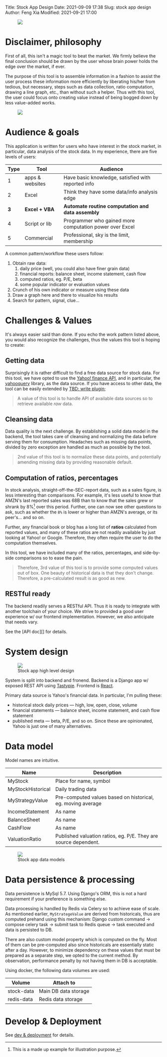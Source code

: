 Title: Stock App Design
Date: 2021-09-09 17:38
Slug: stock app design
Author: Feng Xia
Modified: 2021-09-21 17:00

<figure class="col s12">
  <img src="images/stock-detail.png"/>
</figure>

# Disclaimer, philosophy

First of all, this isn't a magic tool to beat the market. We firmly
believe the final conclusion should be drawn by the user whose brain
power holds the edge over the market, if ever.

The purpose of this tool is to assemble information in a fashion to
assist the user process these information more efficiently by
liberating his/her from tedious, but necessary, steps such as data
collection, ratio computation, drawing a line graph, etc., than
without such a helper. Thus with this tool, the user could focus onto
creating value instead of being bogged down by less value-added works.

<figure class="col l6 m6 s12">
    <img src="https://imgs.xkcd.com/comics/efficiency_2x.png" />
</figure>

# Audience & goals

This application is written for users who have interest in the
stock market, in particular, data analysis of the stock data. In my
experience, there are five levels of users:

| Type  | Tool            | Audience                                                |
|-------|-----------------|---------------------------------------------------------|
| 1     | apps & websites | Have basic knowledge, satisfied with reported info      |
| 2     | Excel           | Think they have some data/info analysis edge            |
| **3** | **Excel + VBA** | **Automate routine computation and data assembly**      |
| 4     | Script or lib   | Programmer who gained more computation power over Excel |
| 5     | Commercial      | Professional, sky is the limit, membership              |


A common pattern/workflow these users follow:

1. Obtain raw data:
   1. daily price (well, you could also have finer grain data)
   2. financial reports: balance sheet, income statement, cash flow
   3. computed ratios, eg. P/E, beta
   4. some popular indicator or evaluation values
2. Crunch of his own indicator or measure using these data
3. Draw a graph here and there to visualize his results
4. Search for pattern, signal, clue...

# Challenges & Values

It's always easier said than done. If you echo the work pattern listed
above, you would also recognize the challenges, thus the values this
tool is hoping to create:

## Getting data

Surprisingly it is rather difficult to find a free data source for
stock data. For this tool, we have opted to use the [Yahoo! finance
API][1], and in particular, the [yahooquery][7] library, as the data
source. If you have access to other data, the tool can be easily
extended by [TBD: write plugin]();

> A value of this tool is to handle API of available data
> sources so to retrieve available _raw_ data.
>

## Cleansing data

Data quality is the next challenge. By establishing a solid data model
in the backend, the tool takes care of cleansing and normalizing the
data before serving them for consumption. Headaches such as missing
data points, divided by zero exception are handled as much as
possible by the tool.

> 2nd value of this tool is to normalize these data points, and
> potentially amending missing data by providing reasonable default.
>

## Computation of ratios, percentages

In stock analysis, straight-off-the-SEC-report data, such as a sales
figure, is less interesting than comparisons. For example, it's less
useful to know that AMZN's last reported sales was 68B than to know
that the sales grew or shrank by 8%[^2] over this period. Further, one
can now see other questions to ask, such as whether the `8%` is lower
or higher than AMZN's average, or its peer's... and so on.

Further, any financial book or blog has a long list of **ratios**
calculated from reported values, and many of these ratios are not
readily available by just looking at Yahoo! or Google. Therefore, they
often require the user to do the computation themselves.

In this tool, we have included many of the ratios, percentages, and
side-by-side comparisons so to ease the pain.

> Therefore, 3rd value of this tool is to provide some computed values
> out of box. One beauty of historical data is that they don't
> change. Therefore, a pre-calculated result is as good as new.
>

## RESTful ready

The backend readily serves a RESTful API. Thus it is ready to
integrate with another toolchain of your choice. We strive to provided
a good user experience w/ our frontend implementation. However, we
also anticipate that needs vary.

See the [API doc][] for details.

# System design

<figure class="col s12 center">
  <img src="images/high%20level%20design.png"/>
  <figcaption>Stock app high level design</figcaption>
</figure>

System is split into backend and fronend. Backend is a Django app w/
exposed REST API using [Tastypie][2]. Frontend is [React][3].

Primary data source is Yahoo's financial data. In particular, I'm pulling these:

- historical stock daily prices &mdash; high, low, open, close, volume
- financial statements &mdash; balance sheet, income statement, and cash flow statement
- published meta &mdash; beta, P/E, and so on. Since these are
  opinionated, Yahoo is just one of many alternatives.


# Data model

Model names are intuitive.

| Name              | Description                                                     |
|-------------------|-----------------------------------------------------------------|
| MyStock           | Place for name, symbol                                          |
| MyStockHistorical | Daily trading data                                              |
| MyStrategyValue   | Pre-computed values based on historical, eg. moving average     |
| IncomeStatement   | As name                                                         |
| BalanceSheet      | As name                                                         |
| CashFlow          | As name                                                         |
| ValuationRatio    | Published valuation ratios, eg. P/E. They are source dependent. |

<figure class="col s12">
  <img src="images/stock.png"/>
  <figcaption>Stock app data models</figcaption>
</figure>

# Data persistence & processing

Data persistence is MySql 5.7. Using Django's ORM, this is not a hard
requirement if your preference is something else.

Data processing is handled by Redis via Celery so to achieve ease of
scale. As mentioned earlier, `MyStrategeValue` are derived from
historicals, thus are computed prehand using this mechanism: Django
custom command &rarr; compose celery task &rarr; submit task to Redis
queue &rarr; task executed and data is persisted to DB.

There are also custom model property which is computed on the
fly. Most of them can be pre-computed also since historicals are
essentially static after a day. However, to minimize dependency on
these values that must be prepared as a separate step, we opted to the
current method. By observation, performance penalty by not having them
in DB is acceptable.

Using docker, the following data volumes are used:

| Volume     | Attach to            |
|------------|----------------------|
| stock-data | Main DB data storage |
| redis-data | Redis data storage   |


# Develop & Deployment

See [dev & deployment][6] for details.

[1]: https://finance.yahoo.com/quotes/API,Documentation/view/v1/
[2]: https://django-tastypie.readthedocs.io/en/latest/
[3]: https://reactjs.org/
[4]: https://yahooquery.dpguthrie.com/
[5]: https://github.com/fengxia41103/stock
[6]: {filename}/dev%20and%20deployment.md
[7]: https://github.com/dpguthrie/yahooquery/

[^1]: Some source provide indicators such as MACD. Most, however, only
    provide raw/reported data such as sales of an Income Statement. My
    goal, therefore, is to follow the conventional train of thought by
    converting these values into percentage, and some period-to-period
    change rate, and so on, which I found myself doing a lot whenever
    I receive an Excel full of numbers.

[^2]: This is a made up example for illustration purpose.
